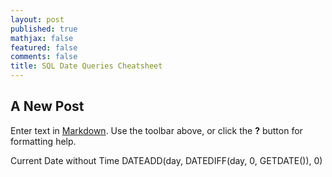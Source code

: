 ```yaml
---
layout: post
published: true
mathjax: false
featured: false
comments: false
title: SQL Date Queries Cheatsheet
---
```

## A New Post

Enter text in [Markdown](http://daringfireball.net/projects/markdown/). Use the toolbar above, or click the **?** button for formatting help.

Current Date without Time
DATEADD(day, DATEDIFF(day, 0, GETDATE()), 0)
